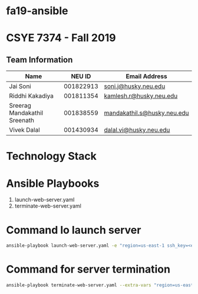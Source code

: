 # fa19-ansible

# CSYE 7374 - Fall 2019

## Team Information

| Name | NEU ID | Email Address |
| --- | --- | --- |
| Jai Soni| 001822913|soni.j@husky.neu.edu |
| Riddhi Kakadiya| 001811354 | kamlesh.r@husky.neu.edu |
| Sreerag Mandakathil Sreenath| 001838559| mandakathil.s@husky.neu.edu|
| Vivek Dalal| 001430934 | dalal.vi@husky.neu.edu |

# Technology Stack

# Ansible Playbooks
1. launch-web-server.yaml
2. terminate-web-server.yaml

# Command lo launch server
```bash
ansible-playbook launch-web-server.yaml -e "region=us-east-1 ssh_key=<ec2-keypair-name>"  
```
# Command for server termination
```bash
ansible-playbook terminate-web-server.yaml --extra-vars "region=us-east-1 key=type value=test_instance"
```

